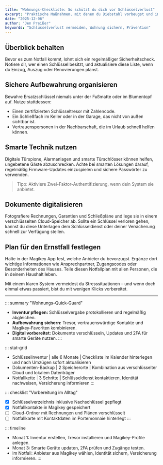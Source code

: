 ```yaml
---
title: "Wohnungs-Checkliste: So schützt du dich vor Schlüsselverlust"
excerpt: "Praktische Maßnahmen, mit denen du Diebstahl vorbeugst und im Ernstfall schnell Ersatzschlüssel zur Hand hast."
date: "2025-12-06"
author: "Jen Preißer"
keywords: "Schlüsselverlust vermeiden, Wohnung sichern, Prävention"
---
```


## Überblick behalten

Bevor es zum Notfall kommt, lohnt sich ein regelmäßiger Sicherheitscheck. Notiere dir, wer einen Schlüssel besitzt, und aktualisiere diese Liste, wenn du Einzug, Auszug oder Renovierungen planst.

## Sichere Aufbewahrung organisieren

Bewahre Ersatzschlüssel niemals unter der Fußmatte oder im Blumentopf auf. Nutze stattdessen:

- Einen zertifizierten Schlüsseltresor mit Zahlencode.
- Ein Schließfach im Keller oder in der Garage, das nicht von außen sichtbar ist.
- Vertrauenspersonen in der Nachbarschaft, die im Urlaub schnell helfen können.

## Smarte Technik nutzen

Digitale Türspione, Alarmanlagen und smarte Türschlösser können helfen, ungebetene Gäste abzuschrecken. Achte bei smarten Lösungen darauf, regelmäßig Firmware-Updates einzuspielen und sichere Passwörter zu verwenden.

> Tipp: Aktiviere Zwei-Faktor-Authentifizierung, wenn dein System sie anbietet.

## Dokumente digitalisieren

Fotografiere Rechnungen, Garantien und Schließpläne und lege sie in einem verschlüsselten Cloud-Speicher ab. Sollte ein Schlüssel verloren gehen, kannst du diese Unterlagen dem Schlüsseldienst oder deiner Versicherung schnell zur Verfügung stellen.

## Plan für den Ernstfall festlegen

Halte in der Magikey App fest, welche Anbieter du bevorzugst. Ergänze dort wichtige Informationen wie Ansprechpartner, Zugangscodes oder Besonderheiten des Hauses. Teile diesen Notfallplan mit allen Personen, die in deinem Haushalt leben.

Mit einem klaren System vermeidest du Stresssituationen – und wenn doch einmal etwas passiert, bist du mit wenigen Klicks vorbereitet.

---

::: summary "Wohnungs-Quick-Guard"
- **Inventur pflegen:** Schlüsselvergabe protokollieren und regelmäßig abgleichen.
- **Aufbewahrung sichern:** Tresor, vertrauenswürdige Kontakte und Magikey-Favoriten kombinieren.
- **Digital vorbereitet:** Dokumente verschlüsseln, Updates und 2FA für smarte Geräte nutzen.
:::

::: stat-grid
- Schlüsselinventur | alle 6 Monate | Checkliste im Kalender hinterlegen und nach Umzügen sofort aktualisieren
- Dokumenten-Backup | 2 Speicherorte | Kombination aus verschlüsselter Cloud und lokalem Datenträger
- Notfallkette | 3 Schritte | Schlüsseldienst kontaktieren, Identität nachweisen, Versicherung informieren
:::

::: checklist "Vorbereitung im Alltag"
- [x] Schlüsselverzeichnis inklusive Nachschlüssel gepflegt
- [x] Notfallkontakte in Magikey gespeichert
- [ ] Cloud-Ordner mit Rechnungen und Plänen verschlüsselt
- [ ] Notfallkarte mit Kontaktdaten im Portemonnaie hinterlegt
:::

::: timeline
- Monat 1: Inventur erstellen, Tresor installieren und Magikey-Profile anlegen.
- Monat 3: Smarte Geräte updaten, 2FA prüfen und Zugänge testen.
- Im Notfall: Anbieter aus Magikey wählen, Identität sichern, Versicherung informieren.
:::
